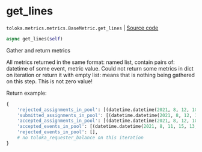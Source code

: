 # get_lines
`toloka.metrics.metrics.BaseMetric.get_lines` | [Source code](https://github.com/Toloka/toloka-kit/blob/v1.2.0/src/metrics/metrics.py#L98)

```python
async get_lines(self)
```

Gather and return metrics


All metrics returned in the same format: named list, contain pairs of: datetime of some event, metric value.
Could not return some metrics in dict on iteration or return it with empty list:
means that is nothing being gathered on this step. This is not zero value!

Return example:

```python
{
    'rejected_assignments_in_pool': [(datetime.datetime(2021, 8, 12, 10, 4, 44, 895232), 0)],
    'submitted_assignments_in_pool': [(datetime.datetime(2021, 8, 12, 10, 4, 45, 321904), 75)],
    'accepted_assignments_in_pool': [(datetime.datetime(2021, 8, 12, 10, 4, 45, 951156), 75)],
    'accepted_events_in_pool': [(datetime.datetime(2021, 8, 11, 15, 13, 3, 65000), 1), ... ],
    'rejected_events_in_pool': [],
    # no toloka_requester_balance on this iteration
}
```


